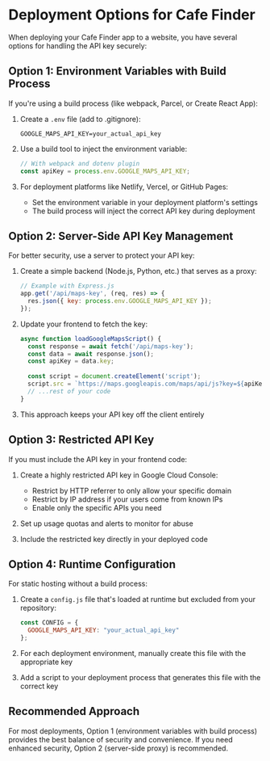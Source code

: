 # Deployment Options for Cafe Finder

When deploying your Cafe Finder app to a website, you have several options for handling the API key securely:

## Option 1: Environment Variables with Build Process

If you're using a build process (like webpack, Parcel, or Create React App):

1. Create a `.env` file (add to .gitignore):
   ```
   GOOGLE_MAPS_API_KEY=your_actual_api_key
   ```

2. Use a build tool to inject the environment variable:
   ```javascript
   // With webpack and dotenv plugin
   const apiKey = process.env.GOOGLE_MAPS_API_KEY;
   ```

3. For deployment platforms like Netlify, Vercel, or GitHub Pages:
   - Set the environment variable in your deployment platform's settings
   - The build process will inject the correct API key during deployment

## Option 2: Server-Side API Key Management

For better security, use a server to protect your API key:

1. Create a simple backend (Node.js, Python, etc.) that serves as a proxy:
   ```javascript
   // Example with Express.js
   app.get('/api/maps-key', (req, res) => {
     res.json({ key: process.env.GOOGLE_MAPS_API_KEY });
   });
   ```

2. Update your frontend to fetch the key:
   ```javascript
   async function loadGoogleMapsScript() {
     const response = await fetch('/api/maps-key');
     const data = await response.json();
     const apiKey = data.key;
     
     const script = document.createElement('script');
     script.src = `https://maps.googleapis.com/maps/api/js?key=${apiKey}&libraries=places&callback=initMap`;
     // ...rest of your code
   }
   ```

3. This approach keeps your API key off the client entirely

## Option 3: Restricted API Key

If you must include the API key in your frontend code:

1. Create a highly restricted API key in Google Cloud Console:
   - Restrict by HTTP referrer to only allow your specific domain
   - Restrict by IP address if your users come from known IPs
   - Enable only the specific APIs you need

2. Set up usage quotas and alerts to monitor for abuse

3. Include the restricted key directly in your deployed code

## Option 4: Runtime Configuration

For static hosting without a build process:

1. Create a `config.js` file that's loaded at runtime but excluded from your repository:
   ```javascript
   const CONFIG = {
     GOOGLE_MAPS_API_KEY: "your_actual_api_key"
   };
   ```

2. For each deployment environment, manually create this file with the appropriate key

3. Add a script to your deployment process that generates this file with the correct key

## Recommended Approach

For most deployments, Option 1 (environment variables with build process) provides the best balance of security and convenience. If you need enhanced security, Option 2 (server-side proxy) is recommended.
